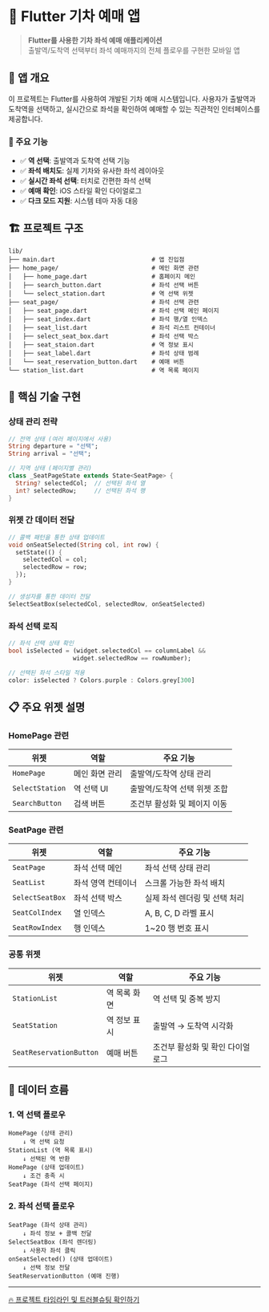 # 🚄 Flutter 기차 예매 앱

> **Flutter를 사용한 기차 좌석 예매 애플리케이션**  
> 출발역/도착역 선택부터 좌석 예매까지의 전체 플로우를 구현한 모바일 앱

## 📱 앱 개요

이 프로젝트는 Flutter를 사용하여 개발된 기차 예매 시스템입니다. 사용자가 출발역과 도착역을 선택하고, 실시간으로 좌석을 확인하여 예매할 수 있는 직관적인 인터페이스를 제공합니다.

### 🎯 주요 기능

- ✅ **역 선택**: 출발역과 도착역 선택 기능
- ✅ **좌석 배치도**: 실제 기차와 유사한 좌석 레이아웃
- ✅ **실시간 좌석 선택**: 터치로 간편한 좌석 선택
- ✅ **예매 확인**: iOS 스타일 확인 다이얼로그
- ✅ **다크 모드 지원**: 시스템 테마 자동 대응

## 🏗️ 프로젝트 구조

```
lib/
├── main.dart                           # 앱 진입점
├── home_page/                          # 메인 화면 관련
│   ├── home_page.dart                  # 홈페이지 메인
│   ├── search_button.dart              # 좌석 선택 버튼
│   └── select_station.dart             # 역 선택 위젯
├── seat_page/                          # 좌석 선택 관련
│   ├── seat_page.dart                  # 좌석 선택 메인 페이지
│   ├── seat_index.dart                 # 좌석 행/열 인덱스
│   ├── seat_list.dart                  # 좌석 리스트 컨테이너
│   ├── select_seat_box.dart            # 좌석 선택 박스
│   ├── seat_staion.dart                # 역 정보 표시
│   ├── seat_label.dart                 # 좌석 상태 범례
│   └── seat_reservation_button.dart    # 예매 버튼
└── station_list.dart                   # 역 목록 페이지
```


## 🔧 핵심 기술 구현

### 상태 관리 전략
```dart
// 전역 상태 (여러 페이지에서 사용)
String departure = "선택";
String arrival = "선택";

// 지역 상태 (페이지별 관리)
class _SeatPageState extends State<SeatPage> {
  String? selectedCol;  // 선택된 좌석 열
  int? selectedRow;     // 선택된 좌석 행
}
```

### 위젯 간 데이터 전달
```dart
// 콜백 패턴을 통한 상태 업데이트
void onSeatSelected(String col, int row) {
  setState(() {
    selectedCol = col;
    selectedRow = row;
  });
}

// 생성자를 통한 데이터 전달
SelectSeatBox(selectedCol, selectedRow, onSeatSelected)
```

### 좌석 선택 로직
```dart
// 좌석 선택 상태 확인
bool isSelected = (widget.selectedCol == columnLabel && 
                  widget.selectedRow == rowNumber);

// 선택된 좌석 스타일 적용
color: isSelected ? Colors.purple : Colors.grey[300]
```

## 📋 주요 위젯 설명

### HomePage 관련
| 위젯 | 역할 | 주요 기능 |
|------|------|-----------|
| `HomePage` | 메인 화면 관리 | 출발역/도착역 상태 관리 |
| `SelectStation` | 역 선택 UI | 출발역/도착역 선택 위젯 조합 |
| `SearchButton` | 검색 버튼 | 조건부 활성화 및 페이지 이동 |

### SeatPage 관련
| 위젯 | 역할 | 주요 기능 |
|------|------|-----------|
| `SeatPage` | 좌석 선택 메인 | 좌석 선택 상태 관리 |
| `SeatList` | 좌석 영역 컨테이너 | 스크롤 가능한 좌석 배치 |
| `SelectSeatBox` | 좌석 선택 박스 | 실제 좌석 렌더링 및 선택 처리 |
| `SeatColIndex` | 열 인덱스 | A, B, C, D 라벨 표시 |
| `SeatRowIndex` | 행 인덱스 | 1~20 행 번호 표시 |

### 공통 위젯
| 위젯 | 역할 | 주요 기능 |
|------|------|-----------|
| `StationList` | 역 목록 화면 | 역 선택 및 중복 방지 |
| `SeatStation` | 역 정보 표시 | 출발역 → 도착역 시각화 |
| `SeatReservationButton` | 예매 버튼 | 조건부 활성화 및 확인 다이얼로그 |

## 🎯 데이터 흐름

### 1. 역 선택 플로우
```
HomePage (상태 관리)
    ↓ 역 선택 요청
StationList (역 목록 표시)
    ↓ 선택된 역 반환
HomePage (상태 업데이트)
    ↓ 조건 충족 시
SeatPage (좌석 선택 페이지)
```

### 2. 좌석 선택 플로우
```
SeatPage (좌석 상태 관리)
    ↓ 좌석 정보 + 콜백 전달
SelectSeatBox (좌석 렌더링)
    ↓ 사용자 좌석 클릭
onSeatSelected() (상태 업데이트)
    ↓ 선택 정보 전달
SeatReservationButton (예매 진행)
```


---
 [🔥 프로젝트 타임라인 및 트러블슈팅 확인하기](https://polariseunhee94.notion.site/2293216a4dd280b6a904cc30a7658652?source=copy_link)
